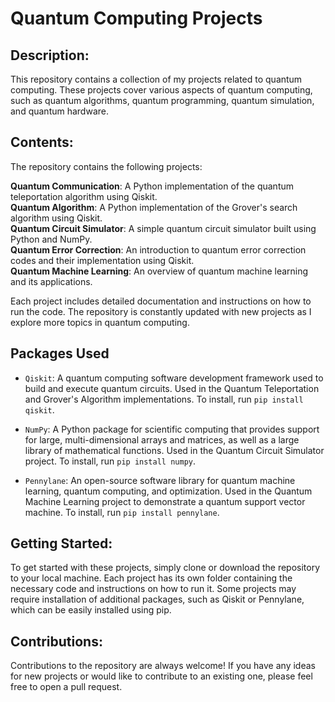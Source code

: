 # Quantum Computing Projects

## Description:
This repository contains a collection of my projects related to quantum computing. These projects cover various aspects of quantum computing, such as quantum algorithms, quantum programming, quantum simulation, and quantum hardware.

## Contents:</br>
The repository contains the following projects:</br>

**Quantum Communication**: A Python implementation of the quantum teleportation algorithm using Qiskit.</br>
**Quantum Algorithm**: A Python implementation of the Grover's search algorithm using Qiskit.</br>
**Quantum Circuit Simulator**: A simple quantum circuit simulator built using Python and NumPy.</br>
**Quantum Error Correction**: An introduction to quantum error correction codes and their implementation using Qiskit.</br>
**Quantum Machine Learning**: An overview of quantum machine learning and its applications.</br>

Each project includes detailed documentation and instructions on how to run the code. The repository is constantly updated with new projects as I explore more topics in quantum computing.

## Packages Used

- `Qiskit`: A quantum computing software development framework used to build and execute quantum circuits. Used in the Quantum Teleportation and Grover's Algorithm implementations. To install, run `pip install qiskit`.

- `NumPy`: A Python package for scientific computing that provides support for large, multi-dimensional arrays and matrices, as well as a large library of mathematical functions. Used in the Quantum Circuit Simulator project. To install, run `pip install numpy`.

- `Pennylane`: An open-source software library for quantum machine learning, quantum computing, and optimization. Used in the Quantum Machine Learning project to demonstrate a quantum support vector machine. To install, run `pip install pennylane`.

## Getting Started:
To get started with these projects, simply clone or download the repository to your local machine. Each project has its own folder containing the necessary code and instructions on how to run it. Some projects may require installation of additional packages, such as Qiskit or Pennylane, which can be easily installed using pip.

## Contributions:
Contributions to the repository are always welcome! If you have any ideas for new projects or would like to contribute to an existing one, please feel free to open a pull request.
